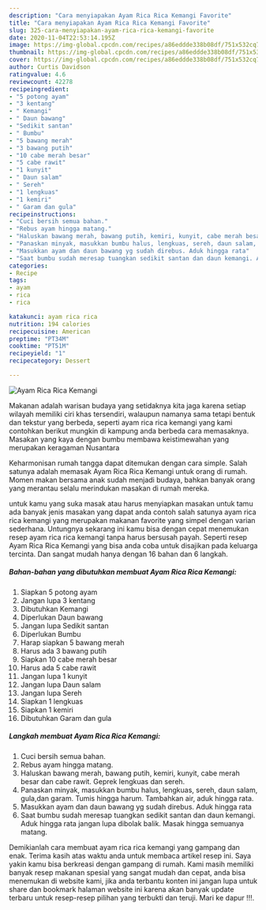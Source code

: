 ```yaml
---
description: "Cara menyiapakan Ayam Rica Rica Kemangi Favorite"
title: "Cara menyiapakan Ayam Rica Rica Kemangi Favorite"
slug: 325-cara-menyiapakan-ayam-rica-rica-kemangi-favorite
date: 2020-11-04T22:53:14.195Z
image: https://img-global.cpcdn.com/recipes/a86eddde338b08df/751x532cq70/ayam-rica-rica-kemangi-foto-resep-utama.jpg
thumbnail: https://img-global.cpcdn.com/recipes/a86eddde338b08df/751x532cq70/ayam-rica-rica-kemangi-foto-resep-utama.jpg
cover: https://img-global.cpcdn.com/recipes/a86eddde338b08df/751x532cq70/ayam-rica-rica-kemangi-foto-resep-utama.jpg
author: Curtis Davidson
ratingvalue: 4.6
reviewcount: 42278
recipeingredient:
- "5 potong ayam"
- "3 kentang"
- " Kemangi"
- " Daun bawang"
- "Sedikit santan"
- " Bumbu"
- "5 bawang merah"
- "3 bawang putih"
- "10 cabe merah besar"
- "5 cabe rawit"
- "1 kunyit"
- " Daun salam"
- " Sereh"
- "1 lengkuas"
- "1 kemiri"
- " Garam dan gula"
recipeinstructions:
- "Cuci bersih semua bahan."
- "Rebus ayam hingga matang."
- "Haluskan bawang merah, bawang putih, kemiri, kunyit, cabe merah besar dan cabe rawit. Geprek lengkuas dan sereh."
- "Panaskan minyak, masukkan bumbu halus, lengkuas, sereh, daun salam, gula,dan garam. Tumis hingga harum. Tambahkan air, aduk hingga rata."
- "Masukkan ayam dan daun bawang yg sudah direbus. Aduk hingga rata"
- "Saat bumbu sudah meresap tuangkan sedikit santan dan daun kemangi. Aduk hingga rata jangan lupa dibolak balik. Masak hingga semuanya matang."
categories:
- Recipe
tags:
- ayam
- rica
- rica

katakunci: ayam rica rica 
nutrition: 194 calories
recipecuisine: American
preptime: "PT34M"
cooktime: "PT51M"
recipeyield: "1"
recipecategory: Dessert

---
```



![Ayam Rica Rica Kemangi](https://img-global.cpcdn.com/recipes/a86eddde338b08df/751x532cq70/ayam-rica-rica-kemangi-foto-resep-utama.jpg)

Makanan adalah warisan budaya yang setidaknya kita jaga karena setiap wilayah memiliki ciri khas tersendiri, walaupun namanya sama tetapi bentuk dan tekstur yang berbeda, seperti ayam rica rica kemangi yang kami contohkan berikut mungkin di kampung anda berbeda cara memasaknya. Masakan yang kaya dengan bumbu membawa keistimewahan yang merupakan keragaman Nusantara



Keharmonisan rumah tangga dapat ditemukan dengan cara simple. Salah satunya adalah memasak Ayam Rica Rica Kemangi untuk orang di rumah. Momen makan bersama anak sudah menjadi budaya, bahkan banyak orang yang merantau selalu merindukan masakan di rumah mereka.

untuk kamu yang suka masak atau harus menyiapkan masakan untuk tamu ada banyak jenis masakan yang dapat anda contoh salah satunya ayam rica rica kemangi yang merupakan makanan favorite yang simpel dengan varian sederhana. Untungnya sekarang ini kamu bisa dengan cepat menemukan resep ayam rica rica kemangi tanpa harus bersusah payah.
Seperti resep Ayam Rica Rica Kemangi yang bisa anda coba untuk disajikan pada keluarga tercinta. Dan sangat mudah hanya dengan 16 bahan dan 6 langkah.


<!--inarticleads1-->

##### Bahan-bahan yang dibutuhkan membuat Ayam Rica Rica Kemangi:

1. Siapkan 5 potong ayam
1. Jangan lupa 3 kentang
1. Dibutuhkan  Kemangi
1. Diperlukan  Daun bawang
1. Jangan lupa Sedikit santan
1. Diperlukan  Bumbu
1. Harap siapkan 5 bawang merah
1. Harus ada 3 bawang putih
1. Siapkan 10 cabe merah besar
1. Harus ada 5 cabe rawit
1. Jangan lupa 1 kunyit
1. Jangan lupa  Daun salam
1. Jangan lupa  Sereh
1. Siapkan 1 lengkuas
1. Siapkan 1 kemiri
1. Dibutuhkan  Garam dan gula




<!--inarticleads2-->

##### Langkah membuat  Ayam Rica Rica Kemangi:

1. Cuci bersih semua bahan.
1. Rebus ayam hingga matang.
1. Haluskan bawang merah, bawang putih, kemiri, kunyit, cabe merah besar dan cabe rawit. Geprek lengkuas dan sereh.
1. Panaskan minyak, masukkan bumbu halus, lengkuas, sereh, daun salam, gula,dan garam. Tumis hingga harum. Tambahkan air, aduk hingga rata.
1. Masukkan ayam dan daun bawang yg sudah direbus. Aduk hingga rata
1. Saat bumbu sudah meresap tuangkan sedikit santan dan daun kemangi. Aduk hingga rata jangan lupa dibolak balik. Masak hingga semuanya matang.




Demikianlah cara membuat ayam rica rica kemangi yang gampang dan enak. Terima kasih atas waktu anda untuk membaca artikel resep ini. Saya yakin kamu bisa berkreasi dengan gampang di rumah. Kami masih memiliki banyak resep makanan spesial yang sangat mudah dan cepat, anda bisa menemukan di website kami, jika anda terbantu konten ini jangan lupa untuk share dan bookmark halaman website ini karena akan banyak update terbaru untuk resep-resep pilihan yang terbukti dan teruji. Mari ke dapur !!!. 
